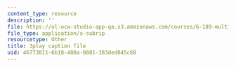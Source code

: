 ```yaml
---
content_type: resource
description: ''
file: https://ol-ocw-studio-app-qa.s3.amazonaws.com/courses/6-189-multicore-programming-primer-january-iap-2007/467738116b18480a0881383ded845c68_WikcTwXQXfA.srt
file_type: application/x-subrip
resourcetype: Other
title: 3play caption file
uid: 46773811-6b18-480a-0881-383ded845c68
---
```

